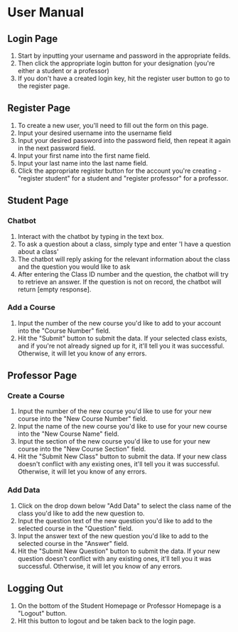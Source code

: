 # User Manual

## Login Page
1. Start by inputting your username and password in the appropriate feilds.
2. Then click the appropriate login button for your designation (you're either a student or a professor)
3. If you don't have a created login key, hit the register user button to go to the register page.

## Register Page
1. To create a new user, you'll need to fill out the form on this page.
2. Input your desired username into the username field
3. Input your desired password into the password field, then repeat it again in the next password field.
4. Input your first name into the first name field.
5. Input your last name into the last name field.
6. Click the appropriate register button for the account you're creating - "register student" for a student and "register professor" for a professor.

## Student Page
### Chatbot
1. Interact with the chatbot by typing in the text box.
2. To ask a question about a class, simply type and enter 'I have a question about a class'
3. The chatbot will reply asking for the relevant information about the class and the question you would like to ask
4. After entering the Class ID number and the question, the chatbot will try to retrieve an answer. If the question is not on record, the chatbot will return [empty response].
### Add a Course
1. Input the number of the new course you'd like to add to your account into the "Course Number" field.
2. Hit the "Submit" button to submit the data. If your selected class exists, and if you're not already signed up for it, it'll tell you it was successful. Otherwise, it will let you know of any errors.
  
## Professor Page
### Create a Course
1. Input the number of the new course you'd like to use for your new course into the "New Course Number" field.
2. Input the name of the new course you'd like to use for your new course into the "New Course Name" field.
3. Input the section of the new course you'd like to use for your new course into the "New Course Section" field.
4. Hit the "Submit New Class" button to submit the data. If your new class doesn't conflict with any existing ones, it'll tell you it was successful. Otherwise, it will let you know of any errors.
### Add Data
1. Click on the drop down below "Add Data" to select the class name of the class you'd like to add the new question to.
2. Input the question text of the new question you'd like to add to the selected course in the "Question" field.
2. Input the answer text of the new question you'd like to add to the selected course in the "Answer" field.
4. Hit the "Submit New Question" button to submit the data. If your new question doesn't conflict with any existing ones, it'll tell you it was successful. Otherwise, it will let you know of any errors.

## Logging Out
1. On the bottom of the Student Homepage or Professor Homepage is a "Logout" button.
2. Hit this button to logout and be taken back to the login page.
